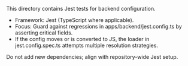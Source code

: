 This directory contains Jest tests for backend configuration.

- Framework: Jest (TypeScript where applicable).
- Focus: Guard against regressions in apps/backend/jest.config.ts by asserting critical fields.
- If the config moves or is converted to JS, the loader in jest.config.spec.ts attempts multiple resolution strategies.

Do not add new dependencies; align with repository-wide Jest setup.